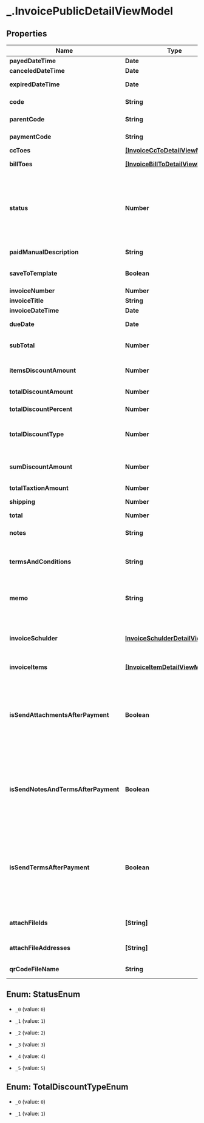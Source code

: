 # _.InvoicePublicDetailViewModel

## Properties
Name | Type | Description | Notes
------------ | ------------- | ------------- | -------------
**payedDateTime** | **Date** | تاریخ پرداخت | [optional] 
**canceledDateTime** | **Date** | تاریخ لغو | [optional] 
**expiredDateTime** | **Date** | تاریخ معوق شدن | [optional] 
**code** | **String** | کلید یکتای فاکتور | [optional] 
**parentCode** | **String** | کلید والد بودن فاکتور | [optional] 
**paymentCode** | **String** | کد یکتای پرداخت | [optional] 
**ccToes** | [**[InvoiceCcToDetailViewModel]**](InvoiceCcToDetailViewModel.md) | لیست ایمیل | [optional] 
**billToes** | [**[InvoiceBillToDetailViewModel]**](InvoiceBillToDetailViewModel.md) | لیست مشتری | [optional] 
**status** | **Number** | وضعیت فاکتور:  0 = پیش نویس  1 = در انتظار پرداخت  2 = پرداخت شد  3 = معوق  4 = لغو شده  5 = همه | [optional] 
**paidManualDescription** | **String** | شرح پرداخت دستی | [optional] 
**saveToTemplate** | **Boolean** | ذخیره به عنوان قالب فاکتور | [optional] 
**invoiceNumber** | **Number** | شماره فاکتور | [optional] 
**invoiceTitle** | **String** | عنوان فاکتور | [optional] 
**invoiceDateTime** | **Date** | تاریخ ثبت | [optional] 
**dueDate** | **Date** | تاریخ سررسید | [optional] 
**subTotal** | **Number** | جمع مبلغ پرداختی آیتم های مالی | [optional] 
**itemsDiscountAmount** | **Number** | جمع مبلغ تخفیف آیتم های مالی | [optional] 
**totalDiscountAmount** | **Number** | مبلغ تخفیف به کل فاکتور | [optional] 
**totalDiscountPercent** | **Number** | درصد تخفیف به کل فاکتور | [optional] 
**totalDiscountType** | **Number** | نوع تخفیف به کل فاکتور:  0 = مبلغ  1 = درصد | [optional] 
**sumDiscountAmount** | **Number** | جمع کل تخفیف اعمال شده روی فاکتور | [optional] 
**totalTaxtionAmount** | **Number** | مبلغ مالیات | [optional] 
**shipping** | **Number** | هزینه حمل و نقل | [optional] 
**total** | **Number** | مبلغ کل | [optional] 
**notes** | **String** | پیامی جهت نمایش به پرداخت کننده | [optional] 
**termsAndConditions** | **String** | متن شرایط و قوانین جهت نمایش به پرداخت کننده | [optional] 
**memo** | **String** | متن دلخواه جهت یادآوری فقط برای صادر کننده فاکتور | [optional] 
**invoiceSchulder** | [**InvoiceSchulderDetailViewModel**](InvoiceSchulderDetailViewModel.md) | ارسال زماندار که رابطه (یک به یک) یا (یک به صفر) دارد | [optional] 
**invoiceItems** | [**[InvoiceItemDetailViewModel]**](InvoiceItemDetailViewModel.md) | آیتم های مالی فاکتور | [optional] 
**isSendAttachmentsAfterPayment** | **Boolean** | نمایش فایل های ضمیمه به پرداخت کننده پس از پرداخت موفق = true, نمایش در قبل و بعد از پرداخت = false | [optional] 
**isSendNotesAndTermsAfterPayment** | **Boolean** | نمایش پیام به پرداخت کننده پس از پرداخت موفق = true, نمایش در قبل و بعد از پرداخت = false | [optional] 
**isSendTermsAfterPayment** | **Boolean** | نمایش متن قوانین و مقررات به پرداخت کننده پس از پرداخت موفق = true, نمایش در قبل و بعد از پرداخت = false | [optional] 
**attachFileIds** | **[String]** | لیست کلید یکتای فایل های ضمیمه | [optional] 
**attachFileAddresses** | **[String]** | لیست آدرس فایل های ضمیمه | [optional] 
**qrCodeFileName** | **String** | آدرس تصویر بارکد فاکتور | [optional] 


<a name="StatusEnum"></a>
## Enum: StatusEnum


* `_0` (value: `0`)

* `_1` (value: `1`)

* `_2` (value: `2`)

* `_3` (value: `3`)

* `_4` (value: `4`)

* `_5` (value: `5`)




<a name="TotalDiscountTypeEnum"></a>
## Enum: TotalDiscountTypeEnum


* `_0` (value: `0`)

* `_1` (value: `1`)




